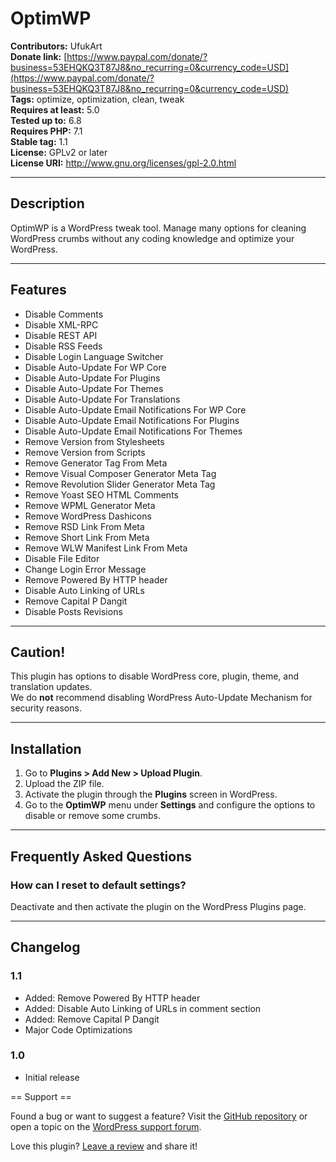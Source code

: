 # OptimWP

**Contributors:** UfukArt  
**Donate link:** [https://www.paypal.com/donate/?business=53EHQKQ3T87J8&no_recurring=0&currency_code=USD](https://www.paypal.com/donate/?business=53EHQKQ3T87J8&no_recurring=0&currency_code=USD)  
**Tags:** optimize, optimization, clean, tweak  
**Requires at least:** 5.0  
**Tested up to:** 6.8  
**Requires PHP:** 7.1  
**Stable tag:** 1.1  
**License:** GPLv2 or later  
**License URI:** http://www.gnu.org/licenses/gpl-2.0.html  

---

## Description

OptimWP is a WordPress tweak tool. Manage many options for cleaning WordPress crumbs without any coding knowledge and optimize your WordPress.

---

## Features

- Disable Comments
- Disable XML-RPC
- Disable REST API
- Disable RSS Feeds
- Disable Login Language Switcher
- Disable Auto-Update For WP Core
- Disable Auto-Update For Plugins
- Disable Auto-Update For Themes
- Disable Auto-Update For Translations
- Disable Auto-Update Email Notifications For WP Core
- Disable Auto-Update Email Notifications For Plugins
- Disable Auto-Update Email Notifications For Themes
- Remove Version from Stylesheets
- Remove Version from Scripts
- Remove Generator Tag From Meta
- Remove Visual Composer Generator Meta Tag
- Remove Revolution Slider Generator Meta Tag
- Remove Yoast SEO HTML Comments
- Remove WPML Generator Meta
- Remove WordPress Dashicons
- Remove RSD Link From Meta
- Remove Short Link From Meta
- Remove WLW Manifest Link From Meta
- Disable File Editor
- Change Login Error Message
- Remove Powered By HTTP header
- Disable Auto Linking of URLs
- Remove Capital P Dangit
- Disable Posts Revisions

---

## Caution!

This plugin has options to disable WordPress core, plugin, theme, and translation updates.  
We do **not** recommend disabling WordPress Auto-Update Mechanism for security reasons.

---

## Installation

1. Go to **Plugins > Add New > Upload Plugin**.
2. Upload the ZIP file.
3. Activate the plugin through the **Plugins** screen in WordPress.
4. Go to the **OptimWP** menu under **Settings** and configure the options to disable or remove some crumbs.

---

## Frequently Asked Questions

### How can I reset to default settings?

Deactivate and then activate the plugin on the WordPress Plugins page.

---

## Changelog

### 1.1
- Added: Remove Powered By HTTP header  
- Added: Disable Auto Linking of URLs in comment section  
- Added: Remove Capital P Dangit  
- Major Code Optimizations

### 1.0
- Initial release


== Support ==

Found a bug or want to suggest a feature? Visit the [GitHub repository](https://github.com/ufukart/optimwp) or open a topic on the [WordPress support forum](https://wordpress.org/support/plugin/optimwp).

Love this plugin? [Leave a review](https://wordpress.org/support/plugin/optimwp/reviews/) and share it!
